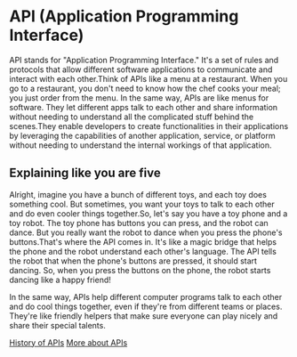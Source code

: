 # API (Application Programming Interface)

API stands for "Application Programming Interface." It's a set of rules and protocols that allow different software applications to communicate and interact with each other.Think of APIs like a menu at a restaurant. When you go to a restaurant, you don't need to know how the chef cooks your meal; you just order from the menu. In the same way, APIs are like menus for software. They let different apps talk to each other and share information without needing to understand all the complicated stuff behind the scenes.They enable developers to create functionalities in their applications by leveraging the capabilities of another application, service, or platform without needing to understand the internal workings of that application.

## Explaining like you are five

Alright, imagine you have a bunch of different toys, and each toy does something cool. But sometimes, you want your toys to talk to each other and do even cooler things together.So, let's say you have a toy phone and a toy robot. The toy phone has buttons you can press, and the robot can dance. But you really want the robot to dance when you press the phone's buttons.That's where the API comes in. It's like a magic bridge that helps the phone and the robot understand each other's language. The API tells the robot that when the phone's buttons are pressed, it should start dancing. So, when you press the buttons on the phone, the robot starts dancing like a happy friend!

In the same way, APIs help different computer programs talk to each other and do cool things together, even if they're from different teams or places. They're like friendly helpers that make sure everyone can play nicely and share their special talents.

[History of APIs](https://en.wikipedia.org/wiki/API#:~:text=History%20of%20the%20term%5Bedit%5D)
[More about APIs](https://www.geeksforgeeks.org/what-is-an-api/)
